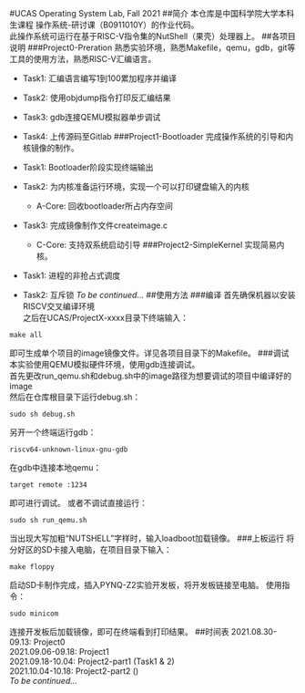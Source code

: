 #UCAS Operating System Lab, Fall 2021
##简介
本仓库是中国科学院大学本科生课程 操作系统-研讨课（B0911010Y）的作业代码。\
此操作系统可运行在基于RISC-V指令集的NutShell（果壳）处理器上。
##各项目说明
###Project0-Preration
熟悉实验环境，熟悉Makefile，qemu，gdb，git等工具的使用方法，熟悉RISC-V汇编语言。


 + Task1: 汇编语言编写1到100累加程序并编译
 + Task2: 使用objdump指令打印反汇编结果
 + Task3: gdb连接QEMU模拟器单步调试
 + Task4: 上传源码至Gitlab
###Project1-Bootloader
完成操作系统的引导和内核镜像的制作。

 + Task1: Bootloader阶段实现终端输出
 + Task2: 为内核准备运行环境，实现一个可以打印键盘输入的内核
	 - A-Core: 回收bootloader所占内存空间
 + Task3: 完成镜像制作文件createimage.c
 	 - C-Core: 支持双系统启动引导
###Project2-SimpleKernel
实现简易内核。

 + Task1: 进程的非抢占式调度
 + Task2: 互斥锁
 _To be continued..._
##使用方法
###编译
首先确保机器以安装RISCV交叉编译环境\
之后在UCAS/ProjectX-xxxx目录下终端输入：
```
make all
```
即可生成单个项目的image镜像文件。详见各项目目录下的Makefile。
###调试
本实验使用QEMU模拟硬件环境，使用gdb连接调试。\
首先更改run_qemu.sh和debug.sh中的image路径为想要调试的项目中编译好的image\
然后在仓库根目录下运行debug.sh：
```
sudo sh debug.sh
```
另开一个终端运行gdb：
```
riscv64-unknown-linux-gnu-gdb
```
在gdb中连接本地qemu：
```
target remote :1234
```
即可进行调试。
或者不调试直接运行：
```
sudo sh run_qemu.sh
```
当出现大写加粗“NUTSHELL”字样时，输入loadboot加载镜像。
###上板运行
将分好区的SD卡接入电脑，在项目目录下输入：
```
make floppy
```
启动SD卡制作完成，插入PYNQ-Z2实验开发板，将开发板链接至电脑。
使用指令：
```
sudo minicom
```
连接开发板后加载镜像，即可在终端看到打印结果。
##时间表
2021.08.30-09.13: Project0\
2021.09.06-09.18: Project1\
2021.09.18-10.04: Project2-part1 (Task1 & 2)\
2021.10.04-10.18: Project2-part2 ()\
 _To be continued..._


